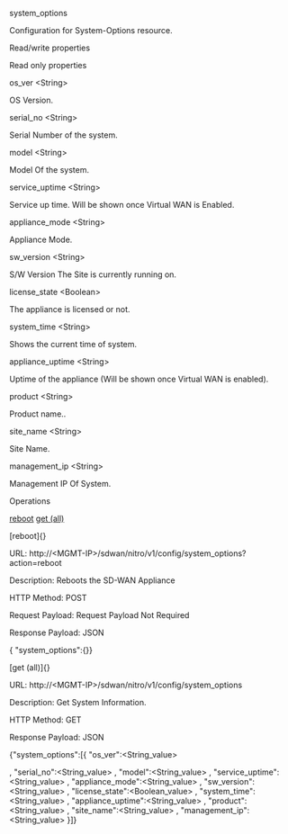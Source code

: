 system\_options

Configuration for System-Options resource.

Read/write properties

Read only properties

os\_ver &lt;String&gt;

OS Version.

serial\_no &lt;String&gt;

Serial Number of the system.

model &lt;String&gt;

Model Of the system.

service\_uptime &lt;String&gt;

Service up time. Will be shown once Virtual WAN is Enabled.

appliance\_mode &lt;String&gt;

Appliance Mode.

sw\_version &lt;String&gt;

S/W Version The Site is currently running on.

license\_state &lt;Boolean&gt;

The appliance is licensed or not.

system\_time &lt;String&gt;

Shows the current time of system.

appliance\_uptime &lt;String&gt;

Uptime of the appliance (Will be shown once Virtual WAN is enabled).

product &lt;String&gt;

Product name..

site\_name &lt;String&gt;

Site Name.

management\_ip &lt;String&gt;

Management IP Of System.

Operations

[reboot](#reboot) [get (all)](#get_all)

[reboot]{}

URL: http://&lt;MGMT-IP&gt;/sdwan/nitro/v1/config/system\_options?action=reboot

Description: Reboots the SD-WAN Appliance

HTTP Method: POST

Request Payload: Request Payload Not Required

Response Payload: JSON

{ "system\_options":{}}

[get (all)]{}

URL: http://&lt;MGMT-IP&gt;/sdwan/nitro/v1/config/system\_options

Description: Get System Information.

HTTP Method: GET

Response Payload: JSON

{"system\_options":\[{ "os\_ver":&lt;String\_value&gt;

, "serial\_no":&lt;String\_value&gt; , "model":&lt;String\_value&gt; , "service\_uptime":&lt;String\_value&gt; , "appliance\_mode":&lt;String\_value&gt; , "sw\_version":&lt;String\_value&gt; , "license\_state":&lt;Boolean\_value&gt; , "system\_time":&lt;String\_value&gt; , "appliance\_uptime":&lt;String\_value&gt; , "product":&lt;String\_value&gt; , "site\_name":&lt;String\_value&gt; , "management\_ip":&lt;String\_value&gt; }\]}
